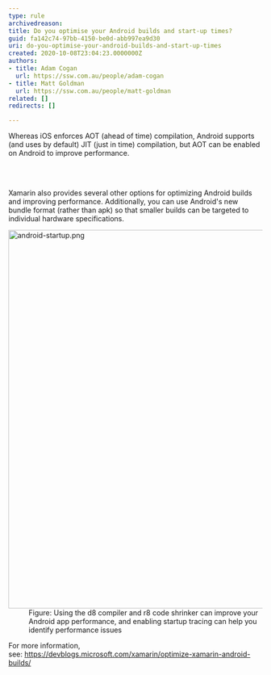 ```yaml
---
type: rule
archivedreason: 
title: Do you optimise your Android builds and start-up times?
guid: fa142c74-97bb-4150-be0d-abb997ea9d30
uri: do-you-optimise-your-android-builds-and-start-up-times
created: 2020-10-08T23:04:23.0000000Z
authors:
- title: Adam Cogan
  url: https://ssw.com.au/people/adam-cogan
- title: Matt Goldman
  url: https://ssw.com.au/people/matt-goldman
related: []
redirects: []

---
```



<p class="ssw15-rteElement-P">​Whereas iOS enforces AOT (ahead of time) compilation, Android supports (and uses by default) JIT (just in time) compilation, but AOT can be enabled on Android to improve performance.​​​</p>
<br><excerpt class='endintro'></excerpt><br>
<p class="ssw15-rteElement-P">Xamarin also provides several other options for optimizing Android builds and improving performance. Additionally, you can use Android's new bundle format (rather than apk) so that smaller builds can be targeted to individual hardware specifications.​<br></p><dl class="image"><dt><img src="/PublishingImages/android-startup.png" alt="android-startup.png" style="width&#58;750px;" /></dt><dd>Figure&#58; Using the d8 compiler and r8 code shrinker can improve your Android app performance, and enabling startup tracing can help you identify performance issues</dd></dl>

<p>For more information, see&#58;&#160;<a href="https&#58;//devblogs.microsoft.com/xamarin/optimize-xamarin-android-builds/">https&#58;//devblogs.microsoft.com/xamarin/optimize-xamarin-android-builds/</a><br></p>


